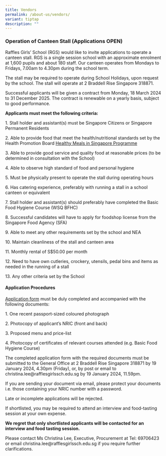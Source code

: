 ```yaml
---
title: Vendors
permalink: /about-us/vendors/
variant: tiptap
description: ""
---
```

<h3><strong>Operation of Canteen Stall (Applications OPEN)</strong></h3><p>Raffles Girls’ School (RGS) would like to invite applications to operate a canteen stall. RGS is a single session school with an approximate enrolment at 1,600 pupils and about 180 staff. Our canteen operates from Mondays to Fridays, 7.00am to 4.30pm during the school term.</p><p>The stall may be required to operate during School Holidays, upon request by the school. The stall will operate at 2 Braddell Rise Singapore 318871.</p><p>Successful applicants will be given a contract from Monday, 18 March 2024 to 31 December 2025. The contract is renewable on a yearly basis, subject to good performance.</p><p><strong>Applicants must meet the following criteria:</strong></p><p>1. Stall holder and assistant(s) must be Singapore Citizens or Singapore Permanent Residents</p><p>2. Able to provide food that meet the health/nutritional standards set by the Health Promotion Board <a href="https://hpb.gov.sg/schools/school-programmes/healthy-meals-in-schools-programme" rel="noopener noreferrer nofollow" target="_blank">Healthy Meals in Singapore Programme</a></p><p>3. Able to provide good service and quality food at reasonable prices (to be determined in consultation with the School)</p><p>4. Able to observe high standard of food and personal hygiene</p><p>5. Must be physically present to operate the stall during operating hours</p><p>6. Has catering experience, preferably with running a stall in a school canteen or equivalent</p><p>7. Stall holder and assistant(s) should preferably have completed the Basic Food Hygiene Course (WSQ BFHC)</p><p>8. Successful candidates will have to apply for foodshop license from the Singapore Food Agency (SFA)</p><p>9. Able to meet any other requirements set by the school and NEA</p><p>10. Maintain cleanliness of the stall and canteen area</p><p>11. Monthly rental of S$50.00 per month</p><p>12. Need to have own cutleries, crockery, utensils, pedal bins and items as needed in the running of a stall</p><p>13. Any other criteria set by the School</p><h4><strong>Application Procedures</strong></h4><p><a href="/files/Existing_Stall_Application_Form.pdf" rel="noopener noreferrer nofollow" target="_blank">Application form</a> must be duly completed and accompanied with the following documents:</p><p>1. One recent passport-sized coloured photograph</p><p>2. Photocopy of applicant’s NRIC (front and back)</p><p>3. Proposed menu and price-list</p><p>4. Photocopy of certificates of relevant courses attended (e.g. Basic Food Hygiene Course)</p><p>The completed application form with the required documents must be submitted to the General Office at 2 Braddell Rise Singapore 318871 by 19 January 2024, 4.30pm (Friday), or, by post or email to christina.lee@rafflesgirlssch.edu.sg by 19 January 2024, 11.59pm.</p><p>If you are sending your document via email, please protect your documents i.e. those containing your NRIC number with a password.</p><p>Late or incomplete applications will be rejected.</p><p>If shortlisted, you may be required to attend an interview and food-tasting session at your own expense.</p><p><strong>We regret that only shortlisted applicants will be contacted for an interview and food tasting session.</strong></p><p>Please contact Ms Christina Lee, Executive, Procurement at Tel: 69706423 or email christina.lee@rafflesgirlssch.edu.sg if you require further clarifications.</p>